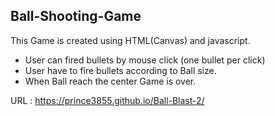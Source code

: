 ## Ball-Shooting-Game

This Game is created using HTML(Canvas) and javascript.

* User can fired bullets by mouse click (one bullet per click)
* User have to fire bullets according to Ball size.
* When Ball reach the center Game is over.

URL : https://prince3855.github.io/Ball-Blast-2/
